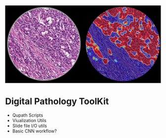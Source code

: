 ![dptk_logo](/assets/dptk_logo.png)
# Digital Pathology ToolKit
-  Qupath Scripts
-  Viualization Utils
-  Slide file I/O utils
-  Basic CNN workflow?
